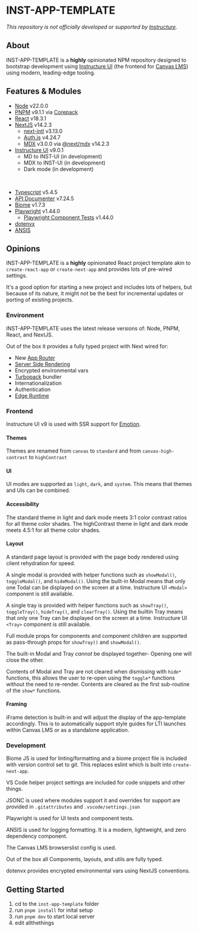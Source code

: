 # INST-APP-TEMPLATE

_This repository is not officially developed or supported by [Instructure](https://github.com/instructure)._

## About

INST-APP-TEMPLATE is a **highly** opinionated NPM repository designed to bootstrap development using [Instructure UI](https://instructure.design) (the frontend for [Canvas LMS](https://canvas.com)) using modern, leading-edge tooling.

## Features & Modules

* [Node](https://nodejs.org) v22.0.0
* [PNPM](https://pnpm.io/) v9.1.1 via [Corepack](https://github.com/nodejs/corepack#readme)
* [React](https://react.dev/) v18.3.1
* [NextJS](https://nextjs.org/) v14.2.3
  * [next-intl](https://next-intl-docs.vercel.app/) v3.13.0
  * [Auth.js](https://authjs.dev/) v4.24.7
  * [MDX](https://mdxjs.com/) v3.0.0 via [@next/mdx](https://www.npmjs.com/package/@next/mdx) v14.2.3
* [Instructure UI](https://instructure.design/) v9.0.1
  * MD to INST-UI (in development)
  * MDX to INST-UI (in development)
  * Dark mode (in development)

<br />

* [Typescript](https://www.typescriptlang.org/) v5.4.5
* [API Documenter](https://api-extractor.com/pages/setup/generating_docs/) v7.24.5
* [Biome](https://biomejs.dev/) v1.7.3
* [Playwright](https://playwright.dev/) v1.44.0
  * [Playwright Component Tests](https://playwright.dev/docs/test-components) v1.44.0
* [dotenvx](https://dotenvx.com/)
* [ANSIS](https://github.com/webdiscus/ansis/)

## Opinions

INST-APP-TEMPLATE is a **highly** opinionated React project template akin to `create-react-app` or `create-next-app` and provides lots of pre-wired settings.

It's a good option for starting a new project and includes lots of helpers, but because of its nature, it might not be the best for incremental updates or porting of existing projects.

### Environment

INST-APP-TEMPLATE uses the latest release versions of: Node, PNPM, React, and NextJS.

Out of the box it provides a fully typed project with Next wired for:
* New [App Router](https://nextjs.org/docs/app/building-your-application/routing)
* [Server Side Rendering](https://nextjs.org/docs/pages/building-your-application/rendering/server-side-rendering)
* Encrypted environmental vars
* [Turbopack](https://nextjs.org/docs/architecture/turbopack) bundler
* Internationalization
* Authentication
* [Edge Runtime](https://nextjs.org/docs/app/building-your-application/rendering/edge-and-nodejs-runtimes)

### Frontend

Instructure UI v9 is used with SSR support for [Emotion](https://emotion.sh/docs/introduction).

#### Themes

Themes are renamed from `canvas` to `standard` and from `canvas-high-contrast` to `highContrast`

#### UI

UI modes are supported as `light`, `dark`, and `system`.  This means that themes and UIs can be combined.

#### Accessibility

The standard theme in light and dark mode meets 3:1 color contrast ratios for all theme color shades.  The highContrast theme in light and dark mode meets 4.5:1 for all theme color shades.

#### Layout

A standard page layout is provided with the page body rendered using client rehydration for speed.

A single modal is provided with helper functions such as `showModal()`, `toggleModal()`, and `hideModal()`.  Using the built-in Modal means that only one Todal can be displayed on the screen at a time.  Instructure UI `<Modal>` component is still available.

A single tray is provided with helper functions such as `showTray()`, `toggleTray()`, `hideTray()`, and `clearTray()`.  Using the builtin Tray means that only one Tray can be displayed on the screen at a time.  Instructure UI `<Tray>` component is still available.

Full module props for components and component children are supported as pass-through props for `showTray()` and `showModal()`.

The built-in Modal and Tray *cannot* be displayed together- Opening one will close the other.

Contents of Modal and Tray are not cleared when dismissing with `hide*` functions, this allows the user to re-open using the `toggle*` functions without the need to re-render.  Contents are cleared as the first sub-routine of the `show*` functions.

#### Framing

iFrame detection is built-in and will adjust the display of the app-template accordingly.  This is to automatically support style guides for LTI launches within Canvas LMS or as a standalone application.

### Development

Biome JS is used for linting/formatting and a biome project file is included with version control set to git.  This replaces eslint which is built into `create-next-app`.

VS Code helper project settings are included for code snippets and other things.

JSONC is used where modules support it and overrides for support are provided in `.gitattributes` and `.vscode/settings.json`

Playwright is used for UI tests and component tests.

ANSIS is used for logging formatting.  It is a modern, lightweight, and zero dependency component.

The Canvas LMS browserslist config is used.

Out of the box all Components, layouts, and utils are fully typed.

dotenvx provides encrypted environmental vars using NextJS conventions.

## Getting Started

1. cd to the `inst-app-template` folder
2. run `pnpm install` for inital setup
3. run `pnpm dev` to start local server
4. edit allthethings